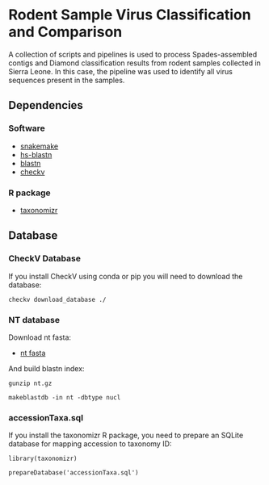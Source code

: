 # Rodent Sample Virus Classification and Comparison
A collection of scripts and pipelines is used to process Spades-assembled contigs and Diamond classification results from rodent samples collected in Sierra Leone. In this case, the pipeline was used to identify all virus sequences present in the samples.

## Dependencies
### Software
* [snakemake](https://github.com/snakemake/snakemake)
* [hs-blastn](https://github.com/chenying2016/queries/tree/master/hs-blastn-src)
* [blastn](https://ftp.ncbi.nlm.nih.gov/blast/executables/blast+/LATEST/)
* [checkv](https://bitbucket.org/berkeleylab/checkv/src/master/)
### R package
* [taxonomizr](https://cran.r-project.org/web/packages/taxonomizr/index.html)

## Database
### CheckV Database
If you install CheckV using conda or pip you will need to download the database:

`checkv download_database ./`

### NT database
Download nt fasta:
* [nt fasta](https://ftp.ncbi.nlm.nih.gov/blast/db/FASTA/nt.gz)

And build blastn index:

`gunzip nt.gz`

`makeblastdb -in nt -dbtype nucl`

### accessionTaxa.sql
If you install the taxonomizr R package, you need to prepare an SQLite database for mapping accession to taxonomy ID:

`library(taxonomizr)`

`prepareDatabase('accessionTaxa.sql')`


